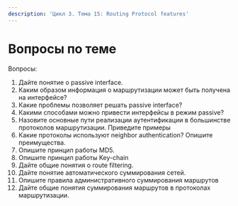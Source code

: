 ```yaml
---
description: 'Цикл 3. Тема 15: Routing Protocol features'
---
```


# Вопросы по теме

Вопросы:  
1. Дайте понятие о passive interface.  
2. Каким образом информация о маршрутизации может быть получена на интерфейсе?  
3. Какие проблемы позволяет решать passive interface?  
4. Какими способами можно привести интерфейсы в режим passive?  
5. Назовите основные пути реализации аутентификации в большинстве протоколов маршрутизации. Приведите примеры  
6. Какие протоколы используют neighbor authentication? Опишите преимущества.  
7. Опишите принцип работы MD5.  
8. Опишите принцип работы Key-chain  
9. Дайте общие понятия о route filtering.  
10. Дайте понятие автоматического суммирования сетей.  
11. Опишите правила административного суммирования маршрутов  
12. Дайте общие понятия суммирования маршрутов в протоколах маршрутизации.

